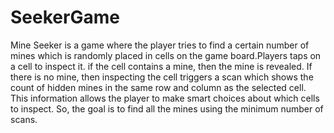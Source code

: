 # SeekerGame

Mine Seeker is a game where the player tries to find a certain number of mines which is randomly
placed in cells on the game board.Players taps on a cell to inspect it. if the cell contains a mine,
then the mine is revealed. If there is no mine, then inspecting the cell triggers a scan which shows the
count of hidden mines in the same row and column as the selected cell. This information allows the
player to make smart choices about which cells to inspect. So, the goal is to find all the mines using the
minimum number of scans. 



